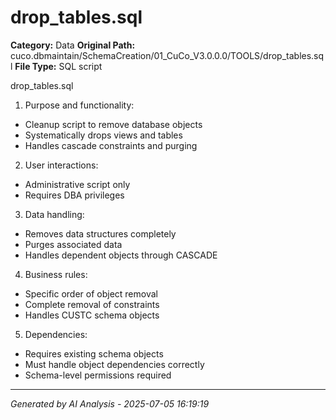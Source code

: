 # drop_tables.sql

**Category:** Data
**Original Path:** cuco.dbmaintain/SchemaCreation/01_CuCo_V3.0.0.0/TOOLS/drop_tables.sql
**File Type:** SQL script

drop_tables.sql
1. Purpose and functionality:
- Cleanup script to remove database objects
- Systematically drops views and tables
- Handles cascade constraints and purging

2. User interactions:
- Administrative script only
- Requires DBA privileges

3. Data handling:
- Removes data structures completely
- Purges associated data
- Handles dependent objects through CASCADE

4. Business rules:
- Specific order of object removal
- Complete removal of constraints
- Handles CUSTC schema objects

5. Dependencies:
- Requires existing schema objects
- Must handle object dependencies correctly
- Schema-level permissions required

---
*Generated by AI Analysis - 2025-07-05 16:19:19*
